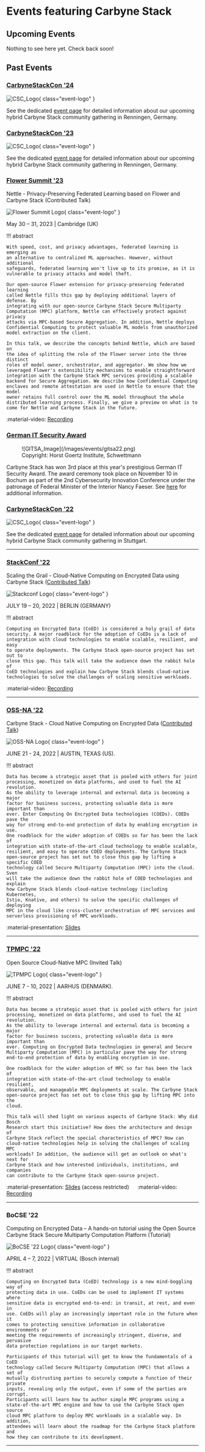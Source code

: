 # Events featuring Carbyne Stack

## Upcoming Events

Nothing to see here yet. Check back soon!

## Past Events

### [CarbyneStackCon '24][csc24]

![CSC_Logo](/images/events/csc/csc22-logo-no-dates.png){ class="event-logo" }

See the dedicated [event page][csc24] for detailed information about our
upcoming hybrid Carbyne Stack community gathering in Renningen, Germany.

### [CarbyneStackCon '23][csc23]

![CSC_Logo](/images/events/csc/csc22-logo-no-dates.png){ class="event-logo" }

See the dedicated [event page][csc23] for detailed information about our
upcoming hybrid Carbyne Stack community gathering in Renningen, Germany.

### [Flower Summit '23][flower23]

<span class="event-title">Nettle - Privacy-Preserving Federated Learning based
on Flower and Carbyne Stack (Contributed Talk)</span>

![Flower Summit Logo](/images/events/flowersummit23.avif){ class="event-logo" }

May 30 – 31, 2023 | Cambridge (UK)

!!! abstract

    With speed, cost, and privacy advantages, federated learning is emerging as
    an alternative to centralized ML approaches. However, without additional
    safeguards, federated learning won't live up to its promise, as it is
    vulnerable to privacy attacks and model theft.

    Our open-source Flower extension for privacy-preserving federated learning
    called Nettle fills this gap by deploying additional layers of defense. By
    integrating with our open-source Carbyne Stack Secure Multiparty
    Computation (MPC) platform, Nettle can effectively protect against privacy
    attacks via MPC-based Secure Aggregation. In addition, Nettle deploys
    Confidential Computing to protect valuable ML models from unauthorized
    model extraction on the client.

    In this talk, we describe the concepts behind Nettle, which are based on
    the idea of splitting the role of the Flower server into the three distinct
    roles of model owner, orchestrator, and aggregator. We show how we
    leveraged Flower's extensibility mechanisms to enable straightforward
    integration with the Carbyne Stack MPC services providing a scalable
    backend for Secure Aggregation. We describe how Confidential Computing
    enclaves and remote attestation are used in Nettle to ensure that the model
    owner retains full control over the ML model throughout the whole
    distributed learning process. Finally, we give a preview on what is to
    come for Nettle and Carbyne Stack in the future.

:material-video: [Recording](https://youtu.be/jtqMTbf77E8)

[flower23]: https://flower.dev/conf/flower-summit-2023/

### [German IT Security Award][gitsa22]

<figure markdown>
  ![GITSA_Image](/images/events/gitsa22.png)
  <figcaption>Copyright: Horst Goertz Institute, Schwettmann</figcaption>
</figure>

Carbyne Stack has won 3rd place at this year's prestigious German IT Security
Award. The award ceremony took place on November 10 in Bochum as part of the 2nd
Cybersecurity Innovation Conference under the patronage of Federal Minister of
the Interior Nancy Faeser. See [here][gitsa22] for additional information.

### [CarbyneStackCon '22][csc22]

![CSC_Logo](/images/events/csc/csc22-logo-no-dates.png){ class="event-logo" }

See the dedicated [event page][csc22] for detailed information about our
upcoming hybrid Carbyne Stack community gathering in Stuttgart.

---

### [StackConf '22][stackconf22]

<span class="event-title">Scaling the Grail - Cloud-Native Computing on
Encrypted Data using Carbyne Stack ([Contributed Talk][stackconf22-talk])</span>

![Stackconf Logo](/images/events/stackconf22.png){ class="event-logo" }

JULY 19 – 20, 2022 | BERLIN (GERMANY)

!!! abstract

    Computing on Encrypted Data (CoED) is considered a holy grail of data
    security. A major roadblock for the adoption of CoEDs is a lack of
    integration with cloud technologies to enable scalable, resilient, and easy
    to operate deployments. The Carbyne Stack open-source project has set out to
    close this gap. This talk will take the audience down the rabbit hole of
    CoED technologies and explain how Carbyne Stack blends cloud-native
    technologies to solve the challenges of scaling sensitive workloads.

:material-video: [Recording](https://www.youtube.com/watch?v=0ELrWOaDZq8)

---

### [OSS-NA '22][ossna22]

<span class="event-title">Carbyne Stack - Cloud Native Computing on Encrypted
Data ([Contributed Talk][ossna22-talk])</span>

![OSS-NA Logo](/images/events/ossna22.svg){ class="event-logo" }

JUNE 21 - 24, 2022 | AUSTIN, TEXAS (US).

!!! abstract

    Data has become a strategic asset that is pooled with others for joint
    processing, monetized on data platforms, and used to fuel the AI revolution.
    As the ability to leverage internal and external data is becoming a major
    factor for business success, protecting valuable data is more important than
    ever. Enter Computing On Encrypted Data technologies (COEDs). COEDs pave the
    way for strong end-to-end protection of data by enabling encryption in use.
    One roadblock for the wider adoption of COEDs so far has been the lack of
    integration with state-of-the-art cloud technology to enable scalable,
    resilient, and easy to operate COED deployments. The Carbyne Stack
    open-source project has set out to close this gap by lifting a specific COED
    technology called Secure Multiparty Computation (MPC) into the cloud. Sven
    will take the audience down the rabbit hole of COED technologies and explain
    how Carbyne Stack blends cloud-native technology (including Kubernetes,
    Istio, Knative, and others) to solve the specific challenges of deploying
    MPC in the cloud like cross-cluster orchestration of MPC services and
    serverless provisioning of MPC workloads.

:material-presentation: [Slides](https://static.sched.com/hosted_files/ossna2022/6b/20220623%20Carbyne%20Stack%20-%20Cloud%20Native%20Computing%20on%20Encrypted%20Data.pdf)

---

### [TPMPC '22][tpmpc22]

<span class="event-title">Open Source Cloud-Native MPC (Invited Talk)</span>

![TPMPC Logo](/images/events/tpmpc22.png){ class="event-logo" }

JUNE 7 - 10, 2022 | AARHUS (DENMARK).

!!! abstract

    Data has become a strategic asset that is pooled with others for joint
    processing, monetized on data platforms, and used to fuel the AI revolution.
    As the ability to leverage internal and external data is becoming a major
    factor for business success, protecting valuable data is more important than
    ever. Computing on Encrypted Data technologies in general and Secure
    Multiparty Computation (MPC) in particular pave the way for strong
    end-to-end protection of data by enabling encryption in use.

    One roadblock for the wider adoption of MPC so far has been the lack of
    integration with state-of-the-art cloud technology to enable resilient,
    observable, and manageable MPC deployments at scale. The Carbyne Stack
    open-source project has set out to close this gap by lifting MPC into the
    cloud.

    This talk will shed light on various aspects of Carbyne Stack: Why did Bosch
    Research start this initiative? How does the architecture and design of
    Carbyne Stack reflect the special characteristics of MPC? How can
    cloud-native technologies help in solving the challenges of scaling MPC
    workloads? In addition, the audience will get an outlook on what's next for
    Carbyne Stack and how interested individuals, institutions, and companies
    can contribute to the Carbyne Stack open-source project.

:material-presentation: [Slides](https://drive.google.com/drive/folders/1VxyRM8hkCcm7Sx7Fz4VDHdhPVOhoHc_G)
(access restricted) &emsp;
:material-video: [Recording](https://www.youtube.com/watch?v=IeI3Lb0xVgg)

---

### BoCSE '22

<span class="event-title">Computing on Encrypted Data – A hands-on tutorial
using the Open Source Carbyne Stack Secure Multiparty Computation Platform
(Tutorial)</span>

![BoCSE '22 Logo](/images/events/bocse22.png){ class="event-logo" }

APRIL 4 – 7, 2022 | VIRTUAL (Bosch internal)

!!! abstract

    Computing on Encrypted Data (CoED) technology is a new mind-boggling way of
    protecting data in use. CoEDs can be used to implement IT systems where
    sensitive data is encrypted end-to-end: in transit, at rest, and even in
    use. CoEDs will play an increasingly important role in the future when it
    comes to protecting sensitive information in collaborative environments or
    meeting the requirements of increasingly stringent, diverse, and pervasive
    data protection regulations in our target markets.

    Participants of this tutorial will get to know the fundamentals of a CoED
    technology called Secure Multiparty Computation (MPC) that allows a set of
    mutually distrusting parties to securely compute a function of their private
    inputs, revealing only the output, even if some of the parties are corrupt.
    Participants will learn how to author simple MPC programs using a
    state-of-the-art MPC engine and how to use the Carbyne Stack open source
    cloud MPC platform to deploy MPC workloads in a scalable way. In addition,
    attendees will learn about the roadmap for the Carbyne Stack platform and
    how they can contribute to its development.

---

[gitsa22]: https://www.deutscher-it-sicherheitspreis.de/
[csc22]: /community/events/csc22/
[csc23]: /community/events/csc23/
[csc24]: /community/events/csc24/
[tpmpc22]: https://www.multipartycomputation.com/tpmpc-2022
[ossna22]: https://events.linuxfoundation.org/open-source-summit-north-america/
[ossna22-talk]: https://sched.co/11NhT
[stackconf22]: https://stackconf.eu/
[stackconf22-talk]: https://stackconf.eu/talks/scaling-the-grail-cloud-native-computing-on-encrypted-data-using-carbyne-stack/
